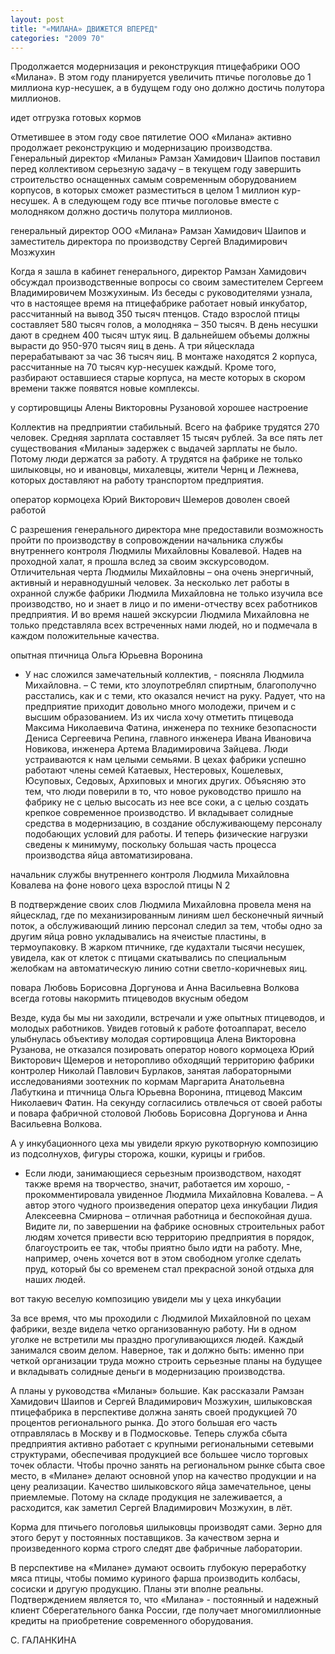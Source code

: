 ```yaml
---
layout: post
title: "«МИЛАНА» ДВИЖЕТСЯ ВПЕРЕД"
categories: "2009 70"
---
```


Продолжается модернизация и реконструкция птицефабрики ООО «Милана». В этом году планируется увеличить птичье поголовье до 1 миллиона кур-несушек, а в будущем году оно должно достичь полутора миллионов.

идет отгрузка готовых кормов

Отметившее в этом году свое пятилетие ООО «Милана» активно продолжает реконструкцию и модернизацию производства. Генеральный директор «Миланы» Рамзан Хамидович Шаипов поставил перед коллективом серьезную задачу – в текущем году завершить строительство оснащенных самым современным оборудованием корпусов, в которых сможет разместиться в целом 1 миллион кур-несушек. А в следующем году все птичье поголовье вместе с молодняком должно достичь полутора миллионов.

генеральный директор ООО «Милана» Рамзан Хамидович Шаипов и заместитель директора по производству Сергей Владимирович Мозжухин

Когда я зашла в кабинет генерального, директор Рамзан Хамидович обсуждал производственные вопросы со своим заместителем Сергеем Владимировичем Мозжухиным. Из беседы с руководителями узнала, что в настоящее время на птицефабрике работает новый инкубатор, рассчитанный на вывод 350 тысяч птенцов. Стадо взрослой птицы составляет 580 тысяч голов, а молодняка – 350 тысяч. В день несушки дают в среднем 400 тысяч штук яиц. В дальнейшем объемы должны вырасти до 950-970 тысяч яиц в день. А три яйцесклада перерабатывают за час 36 тысяч яиц. В монтаже находятся 2 корпуса, рассчитанные на 70 тысяч кур-несушек каждый. Кроме того, разбирают оставшиеся старые корпуса, на месте которых в скором времени также появятся новые комплексы.

у сортировщицы Алены Викторовны Рузановой хорошее настроение

Коллектив на предприятии стабильный. Всего на фабрике трудятся 270 человек. Средняя зарплата составляет 15 тысяч рублей. За все пять лет существования «Миланы» задержек с выдачей зарплаты не было. Потому люди держатся за работу. А трудятся на фабрике не только шилыковцы, но и ивановцы, михалевцы, жители Чернц и Лежнева, которых доставляют на работу транспортом предприятия.

оператор кормоцеха Юрий Викторович Шемеров доволен своей работой

С разрешения генерального директора мне предоставили возможность пройти по производству в сопровождении начальника службы внутреннего контроля Людмилы Михайловны Ковалевой. Надев на проходной халат, я прошла вслед за своим экскурсоводом. Отличительная черта Людмилы Михайловны – она очень энергичный, активный и неравнодушный человек. За несколько лет работы в охранной службе фабрики Людмила Михайловна не только изучила все производство, но и знает в лицо и по имени-отчеству всех работников предприятия. И во время нашей экскурсии Людмила Михайловна не только представляла всех встреченных нами людей, но и подмечала в каждом положительные качества.

опытная птичница Ольга Юрьевна Воронина

- У нас сложился замечательный коллектив, - поясняла Людмила Михайловна. – С теми, кто злоупотреблял спиртным, благополучно расстались, как и с теми, кто оказался нечист на руку. Радует, что на предприятие приходит довольно много молодежи, причем и с высшим образованием. Из их числа хочу отметить птицевода Максима Николаевича Фатина, инженера по технике безопасности Дениса Сергеевича Репина, главного инженера Ивана Ивановича Новикова, инженера Артема Владимировича Зайцева. Люди устраиваются к нам целыми семьями. В цехах фабрики успешно работают члены семей Катаевых, Нестеровых, Кошелевых, Юсуповых, Седовых, Архиповых и многих других. Объясняю это тем, что люди поверили в то, что новое руководство пришло на фабрику не с целью высосать из нее все соки, а с целью создать крепкое современное производство. И вкладывает солидные средства в модернизацию, в создание обслуживающему персоналу подобающих условий для работы. И теперь физические нагрузки сведены к минимуму, поскольку большая часть процесса производства яйца автоматизирована.

начальник службы внутреннего контроля Людмила Михайловна Ковалева на фоне нового цеха взрослой птицы N 2

В подтверждение своих слов Людмила Михайловна провела меня на яйцесклад, где по механизированным линиям шел бесконечный яичный поток, а обслуживающий линию персонал следил за тем, чтобы одно за другим яйца ровно укладывались на ячеистые пластины, в термоупаковку. В жарком птичнике, где кудахтали тысячи несушек, увидела, как от клеток с птицами скатывались по специальным желобкам на автоматическую линию сотни светло-коричневых яиц.

повара Любовь Борисовна Доргунова и Анна Васильевна Волкова всегда готовы накормить птицеводов вкусным обедом

Везде, куда бы мы ни заходили, встречали и уже опытных птицеводов, и молодых работников. Увидев готовый к работе фотоаппарат, весело улыбнулась объективу молодая сортировщица Алена Викторовна Рузанова, не отказался позировать оператор нового кормоцеха Юрий Викторович Щемеров и неторопливо обходящий территорию фабрики контролер Николай Павлович Бурлаков, занятая лабораторными исследованиями зоотехник по кормам Маргарита Анатольевна Лабуткина и птичница Ольга Юрьевна Воронина, птицевод Максим Николаевич Фатин. На секунду согласились отвлечься от своей работы и повара фабричной столовой Любовь Борисовна Доргунова и Анна Васильевна Волкова.

А у инкубационного цеха мы увидели яркую рукотворную композицию из подсолнухов, фигуры сторожа, кошки, курицы и грибов.

- Если люди, занимающиеся серьезным производством, находят также время на творчество, значит, работается им хорошо, - прокомментировала увиденное Людмила Михайловна Ковалева. – А автор этого чудного произведения оператор цеха инкубации Лидия Алексеевна Смирнова – отличная работница и беспокойная душа. Видите ли, по завершении на фабрике основных строительных работ людям хочется привести всю территорию предприятия в порядок, благоустроить ее так, чтобы приятно было идти на работу. Мне, например, очень хочется вот в этом свободном уголке сделать пруд, который бы со временем стал прекрасной зоной отдыха для наших людей.

вот такую веселую композицию увидели мы у цеха инкубации

За все время, что мы проходили с Людмилой Михайловной по цехам фабрики, везде видела четко организованную работу. Ни в одном уголке не встретили мы праздно прогуливающихся людей. Каждый занимался своим делом. Наверное, так и должно быть: именно при четкой организации труда можно строить серьезные планы на будущее и вкладывать солидные деньги в модернизацию производства.

А планы у руководства «Миланы» большие. Как рассказали Рамзан Хамидович Шаипов и Сергей Владимирович Мозжухин, шилыковская птицефабрика в перспективе должна занять своей продукцией 70 процентов регионального рынка. До этого большая его часть отправлялась в Москву и в Подмосковье. Теперь служба сбыта предприятия активно работает с крупными региональными сетевыми структурами, обеспечивая продукцией все большее число торговых точек области. Чтобы прочно занять на региональном рынке сбыта свое место, в «Милане» делают основной упор на качество продукции и на цену реализации. Качество шилыковского яйца замечательное, цены приемлемые. Потому на складе продукция не залеживается, а расходится, как заметил Сергей Владимирович Мозжухин, в лёт.

Корма для птичьего поголовья шилыковцы производят сами. Зерно для этого берут у постоянных поставщиков. За качеством зерна и произведенного корма строго следят две фабричные лаборатории.

В перспективе на «Милане» думают освоить глубокую переработку мяса птицы, чтобы помимо куриного фарша производить колбасы, сосиски и другую продукцию. Планы эти вполне реальны. Подтверждением является то, что «Милана» - постоянный и надежный клиент Сберегательного банка России, где получает многомиллионные кредиты на приобретение современного оборудования.

С. ГАЛАНКИНА



